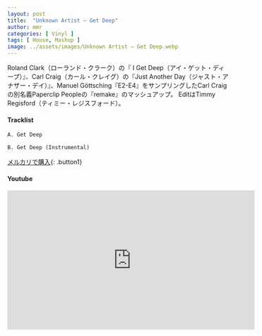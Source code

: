 ```yaml
---
layout: post
title:  "Unknown Artist – Get Deep"
author: mmr
categories: [ Vinyl ]
tags: [ House, Mashup ]
image: ../assets/images/Unknown Artist – Get Deep.webp
---
```


Roland Clark（ローランド・クラーク）の『 I Get Deep（アイ・ゲット・ディープ）』、Carl Craig（カール・クレイグ）の『Just Another Day（ジャスト・アナザー・デイ）』、Manuel Göttsching『E2-E4』をサンプリングしたCarl Craigの別名義Paperclip Peopleの『remake』のマッシュアップ。 EditはTimmy Regisford（ティミー・レジスフォード）。

#### Tracklist
```md
A. Get Deep

B. Get Deep (Instrumental)
```

[メルカリで購入](https://jp.mercari.com/item/m62836204248?afid=6142608987){: .button1}

#### Youtube
<iframe width="560" height="315" src="https://www.youtube.com/embed/GwXhWTxhqFc?si=cCGUUnc_iZjwHADu" title="YouTube video player" frameborder="0" allow="accelerometer; autoplay; clipboard-write; encrypted-media; gyroscope; picture-in-picture; web-share" referrerpolicy="strict-origin-when-cross-origin" allowfullscreen></iframe>